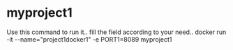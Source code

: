 # myproject1
Use this command to run it.. fill the field according to your need..
docker run -it --name="project1docker1" -e PORT1=8089 myproject1
